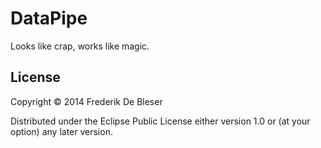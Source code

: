 DataPipe
========
Looks like crap, works like magic.

## License

Copyright © 2014 Frederik De Bleser

Distributed under the Eclipse Public License either version 1.0 or (at
your option) any later version.
